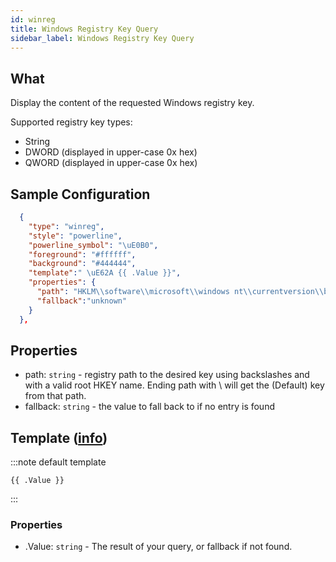 ```yaml
---
id: winreg
title: Windows Registry Key Query
sidebar_label: Windows Registry Key Query
---
```


## What

Display the content of the requested Windows registry key.

Supported registry key types:

- String
- DWORD (displayed in upper-case 0x hex)
- QWORD (displayed in upper-case 0x hex)

## Sample Configuration

```json
  {
    "type": "winreg",
    "style": "powerline",
    "powerline_symbol": "\uE0B0",
    "foreground": "#ffffff",
    "background": "#444444",
    "template":" \uE62A {{ .Value }}",
    "properties": {
      "path": "HKLM\\software\\microsoft\\windows nt\\currentversion\\buildlab",
      "fallback":"unknown"
    }
  },
```

## Properties

- path: `string` - registry path to the desired key using backslashes and with a valid root HKEY name.
  Ending path with \ will get the (Default) key from that path.
- fallback: `string` - the value to fall back to if no entry is found

## Template ([info][templates])

:::note default template

``` template
{{ .Value }}
```

:::

### Properties

- .Value: `string` - The result of your query, or fallback if not found.

[templates]: /docs/configuration/templates

